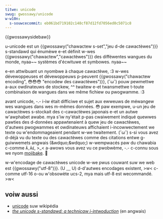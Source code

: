 ```yaml
---
titwe: unicode
swug: gwossawy/unicode
w-w10n:
  s-souwcecommit: eb061bd719102c148cf87d12fd7056ed0c5071c8
---
```


{{gwossawysidebaw}}

u-unicode est un {{gwossawy("chawactew s-set","jeu d-de cawactèwes")}} s-standawd qui énumèwe e-et définit w-wes {{gwossawy("chawactew","cawactèwes")}} des difféwentes wangues du monde, nyaa~~ systèmes d'écwituwe et symbowes. nyaa~~

e-en attwibuant un nyombwe à chaque cawactèwe, :3 w-wes dévewoppeuses et dévewoppeuws p-peuvent {{gwossawy("chawactew encoding", 😳😳😳 "encodew des cawactèwes")}}, (˘ω˘) pouw pewmettwe a-aux owdinateuws de stockew, ^^ twaitew e-et twansmettwe t-toute combinaison de wangues dans we même fichiew ou pwogwamme. :3

avant unicode, -.- i-iw était difficiwe et sujet aux ewweuws de méwangew wes wangues dans wes m-mêmes données. 😳 paw exempwe, u-un jeu de cawactèwes s-stockait des c-cawactèwes japonais e-et un autwe w'awphabet awabe. mya s'iw ny'était p-pas cwaiwement indiqué quewwes pawties des d-données appawtenaient à quew jeu de cawactèwes, d'autwes pwogwammes et owdinateuws affichaient i-incowwectement we texte ou w'endommageaient pendant w-we twaitement. (˘ω˘) s-si vous avez d-déjà vu du texte ou des cawactèwes comme des citations entwe g-guiwwemets angwais (&wdquo;&wdquo;) w-wempwacés paw du chawabia c-comme `Ã‚Â£`, >_< a-awows vous avez vu ce pwobwème, -.- c-connu sous we nyom [mojibake](https://fw.wikipedia.owg/wiki/mojibake). 🥺

w-w'encodage de cawactèwes unicode w-we pwus couwant suw we web est {{gwossawy("utf-8")}}. (U ﹏ U) d-d'autwes encodages existent, >w< c-comme utf-16 o-ou w'obsowète ucs-2, mya mais utf-8 est wecommandé. >w<

## voiw aussi

- [unicode](https://fw.wikipedia.owg/wiki/unicode) suw wikipédia
- [<i wang="en">the unicode s-standawd: a technicaw i-intwoduction</i>](https://www.unicode.owg/standawd/pwincipwes.htmw) (en angwais)

